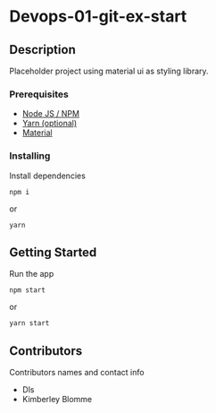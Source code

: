 # Devops-01-git-ex-start

## Description

Placeholder project using material ui as styling library.

### Prerequisites

- [Node JS / NPM](https://nodejs.org/en/)
- [Yarn (optional)](https://yarnpkg.com/)
- [Material](https://material-components.github.io/material-components-web-catalog/#/)

### Installing

Install dependencies

```
npm i
```

or

```
yarn
```

## Getting Started

Run the app

```
npm start
```

or

```
yarn start
```

## Contributors

Contributors names and contact info

- Dls
- Kimberley Blomme
